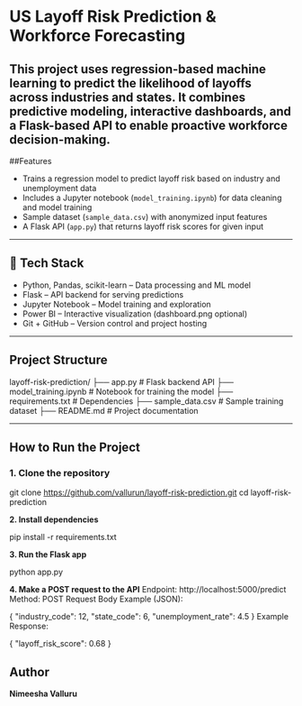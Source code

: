 # US Layoff Risk Prediction & Workforce Forecasting

This project uses regression-based machine learning to predict the likelihood of layoffs across industries and states. It combines predictive modeling, interactive dashboards, and a Flask-based API to enable proactive workforce decision-making.
---

##Features
- Trains a regression model to predict layoff risk based on industry and unemployment data  
- Includes a Jupyter notebook (`model_training.ipynb`) for data cleaning and model training  
- Sample dataset (`sample_data.csv`) with anonymized input features  
- A Flask API (`app.py`) that returns layoff risk scores for given input  
---

## 🔧 Tech Stack
- Python, Pandas, scikit-learn – Data processing and ML model  
- Flask – API backend for serving predictions  
- Jupyter Notebook – Model training and exploration  
- Power BI – Interactive visualization (dashboard.png optional)  
- Git + GitHub – Version control and project hosting
---

## Project Structure
layoff-risk-prediction/
├── app.py # Flask backend API
├── model_training.ipynb # Notebook for training the model
├── requirements.txt # Dependencies
├── sample_data.csv # Sample training dataset
├── README.md # Project documentation

---

## How to Run the Project

### 1. Clone the repository

git clone https://github.com/vallurun/layoff-risk-prediction.git
cd layoff-risk-prediction

**2. Install dependencies**

pip install -r requirements.txt

**3. Run the Flask app**

python app.py

**4. Make a POST request to the API**
Endpoint: http://localhost:5000/predict
Method: POST
Request Body Example (JSON):

{
  "industry_code": 12,
  "state_code": 6,
  "unemployment_rate": 4.5
}
Example Response:

{
  "layoff_risk_score": 0.68
}


## Author

**Nimeesha Valluru**  
